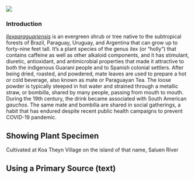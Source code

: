 <a href="https://www.juncture-digital.org"><img src="https://juncture-digital.github.io/juncture/static/images/ve-button.png"></a>

<param ve-config 
       title="Yerba Mate: From Sacred Drink to Caffeinated Star"
       source-image"https://upload.wikimedia.org/wikipedia/commons/f/fc/Nicotiana_tabacum_-_K%C3%B6hler%E2%80%93s_Medizinal-Pflanzen-098.jpg"
       banner="https://upload.wikimedia.org/wikipedia/commons/f/fc/Nicotiana_tabacum_-_K%C3%B6hler%E2%80%93s_Medizinal-Pflanzen-098.jpg"
       author="Angel Tobar"
       layout="vertical">

### Introduction

[_Ilexparaguariensis_](https://powo.science.kew.org/taxon/urn:lsid:ipni.org:names:315555-2) is an evergreen shrub or tree native to the subtropical forests of Brazil, Paraguay, Uruguay, and Argentina that can grow up to forty-nine feet tall. It’s a plant species of the genus ilex (or “holly”) that contains caffeine as well as other alkaloid components, and it has stimulant, diuretic, antioxidant, and antimicrobial properties that made it attractive to both the indigenous Guaraní people and to Spanish colonial settlers. After being dried, roasted, and powdered, mate leaves are used to prepare a hot or cold beverage, also known as mate or Paraguayan Tea. The loose powder is typically steeped in hot water and strained through a <span data-mouseover-image-zoomto="289,445,826,536">metallic straw</span>, or bombilla, shared by many people, passing from mouth to mouth. During the 19th century, the drink became associated with South American *gauchos*. The same mate and bombilla are shared in social gatherings, a habit that has endured despite recent public health campaigns to prevent COVID-19 pandemic.
<param ve-image label="Gauchos drinking mate" description="Photograph" license="public domain" url="https://upload.wikimedia.org/wikipedia/commons/c/c2/Gauchos_mateando.jpg">
<param ve-image label="Tobacco flower" description="Photograph" license="public domain" url="https://upload.wikimedia.org/wikipedia/commons/5/5e/Nicotiana_tabacum_-_at_Beechanahalli_2014_%284%29.jpg">
<param ve-image url="Nicotiana tabacum.JPG" title="Nicotiana tabacum"> 

## Showing Plant Specimen

Cultivated at Koa Theyn Village on the island of that name, Saluen River

<param ve-plant-specimen jpid="10.5555/al.ap.specimen.k001132456"> 

<param ve-entity eid="Q414" title="Argentina">
<param ve-entity eid="Q155" title="Brazil">
<param ve-entity eid="Q46429" title=“Guarani people”>
<param ve-entity eid="Q84263196" title=“COVID-19 pandemic”>
<param ve-entity eid="Q2421925" title="guachos">


<param ve-video vid="h5oLF-TiE6I">

## Using a Primary Source (text)

<param ve-iframe src="https://archive.org/details/s5982id1397995/page/80/mode/2up?view=theater"> 
